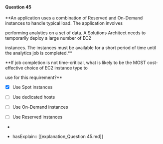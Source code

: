 #### Question  45


**An application uses a combination of Reserved and On-Demand instances to handle typical load. The application involves

performing analytics on a set of data. A Solutions Architect needs to temporarily deploy a large number of EC2

instances. The instances must be available for a short period of time until the analytics job is completed.**


**If job completion is not time-critical, what is likely to be the MOST cost-effective choice of EC2 instance type to

use for this requirement?**


- [x] Use Spot instances


- [ ] Use dedicated hosts


- [ ] Use On-Demand instances


- [ ] Use Reserved instances


*

- hasExplain:: [[explanation_Question  45.md]]